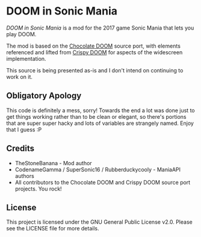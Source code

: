 # DOOM in Sonic Mania

*DOOM in Sonic Mania* is a mod for the 2017 game Sonic Mania that lets you play DOOM. 

The mod is based on the [Chocolate DOOM](https://github.com/chocolate-doom/chocolate-doom) source port, with elements referenced and lifted from [Crispy DOOM](https://github.com/fabiangreffrath/crispy-doom) for aspects of the widescreen implementation.

This source is being presented as-is and I don't intend on continuing to work on it.

## Obligatory Apology

This code is definitely a mess, sorry! Towards the end a lot was done just to get things working rather than to be clean or elegant, so there's portions that are super super hacky and lots of variables are strangely named. Enjoy that I guess :P

## Credits

- TheStoneBanana - Mod author
- CodenameGamma / SuperSonic16 / Rubberduckycooly - ManiaAPI authors
- All contributors to the Chocolate DOOM and Crispy DOOM source port projects. You rock!

## License

This project is licensed under the GNU General Public License v2.0. Please see the LICENSE file for more details.